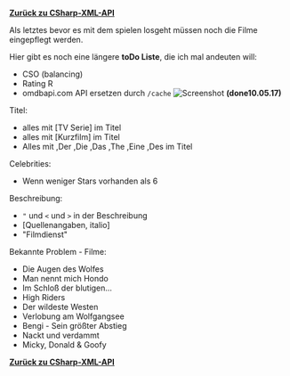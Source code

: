 [__Zurück zu CSharp-XML-API__](https://github.com/DerDannyF/CSharp-XML-API)

Als letztes bevor es mit dem spielen losgeht müssen noch die Filme eingepflegt werden.

Hier gibt es noch eine längere __toDo Liste__, die ich mal andeuten will:
- CSO (balancing)
- Rating R
- omdbapi.com API ersetzen durch `/cache`  ![Screenshot](http://www.aya-forum.de/images/smilies/Haken.gif) __(done10.05.17)__

Titel: 
- alles mit [TV Serie] im Titel
- alles mit [Kurzfilm] im Titel
- Alles mit ,Der ,Die ,Das  ,The ,Eine ,Des im Titel

Celebrities:
- Wenn weniger Stars vorhanden als 6

Beschreibung:
- `"` und `<` und `>` in der Beschreibung
- [Quellenangaben, italio]
- "Filmdienst"

Bekannte Problem - Filme:
- Die Augen des Wolfes
- Man nennt mich Hondo
- Im Schloß der blutigen...
- High Riders
- Der wildeste Westen
- Verlobung am Wolfgangsee
- Bengi - Sein größter Abstieg
- Nackt und verdammt
- Micky, Donald & Goofy


[__Zurück zu CSharp-XML-API__](https://github.com/DerDannyF/CSharp-XML-API)
